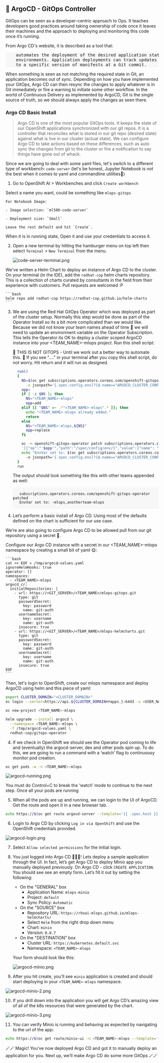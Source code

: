 ## 🐙 ArgoCD - GitOps Controller 
GitOps can be seen as a developer-centric approach to Ops. It teaches developers good practices around taking ownership of code once it leaves their machines and the approach to deploying and monitoring this code once it’s running.

From Argo CD's website, it is described as a tool that:

<div class="highlight" style="background: #f7f7f7">
<pre>
    automates the deployment of the desired application states in the specified target
    environments. Application deployments can track updates to branches, tags, or be pinned
    to a specific version of manifests at a Git commit.
</pre></div>

When something is seen as not matching the required state in Git, an application becomes out of sync. Depending on how you have implemented your GitOps, Argo CD can then resync the changes to apply whatever is in Git immediately or fire a warning to initiate some other workflow. In the world of Continuous Delivery as implemented by ArgoCD, Git is the single source of truth, so we should always apply the changes as seen there.

### Argo CD Basic Install
> Argo CD is one of the most popular GitOps tools. It keeps the state of our OpenShift applications synchronized with our git repos. It is a controller that reconciles what is stored in our git repo (desired state) against what is live in our cluster (actual state). We can configure Argo CD to take actions based on these differences, such as auto sync the changes from git to the cluster or fire a notification to say things have gone out of whack.

Since we are going to deal with some yaml files, let's switch to a different type of workbench: `code-server` (let's be honest, Jupyter Notebook is not the best when it comes to yaml and commandline utilities🥲)

1. Go to OpenShift AI > Workbenches and click `Create workbench`

  Select a name you want, could be something like `mlops-gitops` 

    For Notebook Image: 

    - Image selection: `ml500-code-server`

    - Deployment size: `Small`

    Leave the rest default and hit `Create`.
  
  When it is in running state, Open it and use your credentials to access it.

2. Open a new terminal by hitting the hamburger menu on top left then select `Terminal` > `New Terminal` from the menu.

   ![code-server-terminal.png](./images/code-server-terminal.png)

  We've written a Helm Chart to deploy an instance of Argo CD to the cluster. On your terminal (in the IDE), add the `redhat-cop` helm charts repository. This is a collection of charts curated by consultants in the field from their experience with customers. Pull requests are welcomed :P

    ```bash
    helm repo add redhat-cop https://redhat-cop.github.io/helm-charts
    ```


3. We are using the Red Hat GitOps Operator which was deployed as part of the cluster setup. Normally this step would be done as part of the Operator Install so its a bit more complicated than we would like. Because we did not know your team names ahead of time 👻 we will need to update an environment variable on the Operator Subscription. This tells the Operator its OK to deploy a cluster scoped ArgoCD instance into your <TEAM_NAME>-mlops project. Run this shell script:

    <p class="tip">
    🐌 THIS IS NOT GITOPS - Until we work out a better way to automate this. 🐎 If you see "...." in your terminal after you copy this shell script, do not worry. Hit return and it will run as designed.
    </p>

    ```bash
      run()
      {
        NS=$(oc get subscriptions.operators.coreos.com/openshift-gitops-operator -n openshift-gitops-operator \
          -o jsonpath='{.spec.config.env[?(@.name=="ARGOCD_CLUSTER_CONFIG_NAMESPACES")].value}')
        opp=
        if [ -z $NS ]; then
          NS="<TEAM_NAME>-mlops"
          opp=add
        elif [[ "$NS" =~ .*"<TEAM_NAME>-mlops".* ]]; then
          echo "<TEAM_NAME>-mlops already added."
          return
        else
          NS="<TEAM_NAME>-mlops,${NS}"
          opp=replace
        fi

        oc -n openshift-gitops-operator patch subscriptions.operators.coreos.com/openshift-gitops-operator --type=json -p \
        '[{"op":"'$opp'","path":"/spec/config/env/1","value":{"name": "ARGOCD_CLUSTER_CONFIG_NAMESPACES", "value":"'${NS}'"}}]'
        echo "EnvVar set to: $(oc get subscriptions.operators.coreos.com/openshift-gitops-operator -n openshift-gitops-operator \ 
          -o jsonpath='{.spec.config.env[?(@.name=="ARGOCD_CLUSTER_CONFIG_NAMESPACES")].value}')"
      }
      run

    ```

    The output should look something like this with other teams appended as well:
    <div class="highlight" style="background: #f7f7f7">
    <pre><code class="language-bash">
      subscriptions.operators.coreos.com/openshift-gitops-operator patched
      EnvVar set to: <TEAM_NAME>-mlops,anotherteam-mlops
    </code></pre></div>

3. Let’s perform a basic install of Argo CD. Using most of the defaults defined on the chart is sufficient for our use case.

  We’re are also going to configure Argo CD to be allowed pull from our git repository using a secret 🔐.

  Configure our Argo CD instance with a secret in our <TEAM_NAME>-mlops namespace by creating a small bit of yaml 😋:

    ```bash
    cat << EOF > /tmp/argocd-values.yaml
    ignoreHelmHooks: true
    operator: []
    namespaces:
      - <TEAM_NAME>-mlops
    argocd_cr:
      initialRepositories: |
        - url: https://<GIT_SERVER>/<TEAM_NAME>/mlops-gitops.git
          type: git
          passwordSecret:
            key: password
            name: git-auth
          usernameSecret:
            key: username
            name: git-auth
          insecure: true
        - url: https://<GIT_SERVER>/<TEAM_NAME>/mlops-helmcharts.git
          type: git
          passwordSecret:
            key: password
            name: git-auth
          usernameSecret:
            key: username
            name: git-auth
          insecure: true
    EOF
    ```

  Then, let's login to OpenShift, create our mlops namespace and deploy ArgoCD using helm and this piece of yaml:

  ```bash
  export CLUSTER_DOMAIN="<CLUSTER_DOMAIN>"
  oc login --server=https://api.${CLUSTER_DOMAIN##apps.}:6443 -u <USER_NAME> -p <PASSWORD>
  ```

  ```bash
  oc new-project <TEAM_NAME>-mlops
  ```

  ```bash
  helm upgrade --install argocd \
    --namespace <TEAM_NAME>-mlops \
    -f /tmp/argocd-values.yaml \
    redhat-cop/gitops-operator
  ```

4. If we check in OpenShift we should see the Operator pod coming to life and (eventually) the argocd-server, dex and other pods spin up. To do this, we are going to run a command with a ‘watch’ flag to continuousy monitor pod creation.

  ```bash
  oc get pods -w -n <TEAM_NAME>-mlops
  ```

  ![argocd-running.png](./images/argocd-running.png)

  You must do Control+C to break the ‘watch’ mode to continue to the next step. Once all your pods are running

5. When all the pods are up and running, we can login to the UI of ArgoCD. Get the route and open it in a new browser tab.

  ```bash
  echo https://$(oc get route argocd-server --template='{{ .spec.host }}' -n <TEAM_NAME>-mlops)
  ```

6. Login to Argo CD by clicking `Log in via OpenShift` and use the OpenShift credentials provided.

  ![argocd-login.png](./images/argocd-login.png)

7. Select `Allow selected permissions` for the initial login.

8. You just logged into Argo CD 👏👏👏! Lets deploy a sample application through the UI. In fact, let’s get Argo CD to deploy Minio app you manually deployed previously. On Argo CD - click `CREATE APPLICATION`. You should see see an empty form. Let’s fill it out by setting the following:

   * On the "GENERAL" box
      * Application Name: `mlops-minio`
      * Project: `default`
      * Sync Policy: `Automatic`
   * On the "SOURCE" box
      * Repository URL: `https://rhoai-mlops.github.io/mlops-helmcharts/`
      * Select `Helm` from the right drop down menu
      * Chart: `minio`
      * Version: `0.0.7`
   * On the "DESTINATION" box
      * Cluster URL: `https://kubernetes.default.svc`
      * Namespace: `<TEAM_NAME>-mlops`

    Your form should look like this:

    ![argocd-minio.png](./images/argocd-minio.png)

9. After you hit create, you’ll see `minio` application is created and should start deploying in your `<TEAM_NAME>-mlops` namespace.

  ![argocd-minio-2.png](./images/argocd-minio-2.png)

10. If you drill down into the application you will get Argo CD’s amazing view of all of the k8s resources that were generated by the chart.

  ![argocd-minio-3.png](./images/argocd-minio-3.png)

11. You can verify Minio is running and behaving as expected by navigating to the url of the app:

  ```bash
  echo https://$(oc get route/minio-ui -n <TEAM_NAME>-mlops --template='{{.spec.host}}')
  ```

🪄🪄 Magic! You’ve now deployed Argo CD and got it to manually deploy an application for you. Next up, we’ll make Argo CD do some more GitOps 🪄🪄




